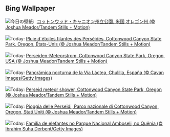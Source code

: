 ## Bing Wallpaper
![](https://www.bing.com/th?id=OHR.PerseidsOregon_JA-JP1202556459_UHD.jpg&w=1000)今日の壁紙: &nbsp;[コットンウッド・キャニオン州立公園, 米国 オレゴン州 (© Joshua Meador/Tandem Stills + Motion)](https://www.bing.com/th?id=OHR.PerseidsOregon_JA-JP1202556459_UHD.jpg)
<br><br/>
![](https://www.bing.com/th?id=OHR.PerseidsOregon_FR-FR3598672190_UHD.jpg&w=1000)Today: [Pluie d´étoiles filantes des Perséides, Cottonwood Canyon State Park, Oregon, États-Unis (© Joshua Meador/Tandem Stills + Motion)](https://www.bing.com/th?id=OHR.PerseidsOregon_FR-FR3598672190_UHD.jpg)
<br><br/>
![](https://www.bing.com/th?id=OHR.PerseidsOregon_DE-DE7453606880_UHD.jpg&w=1000)Today: [Perseiden-Meteorstrom, Cottonwood Canyon State Park, Oregon, USA (© Joshua Meador/Tandem Stills + Motion)](https://www.bing.com/th?id=OHR.PerseidsOregon_DE-DE7453606880_UHD.jpg)
<br><br/>
![](https://www.bing.com/th?id=OHR.Perseidas_ES-ES6990766154_UHD.jpg&w=1000)Today: [Panorámica nocturna de la Vía Láctea, Chulilla, España (© Cavan Images/Getty Images)](https://www.bing.com/th?id=OHR.Perseidas_ES-ES6990766154_UHD.jpg)
<br><br/>
![](https://www.bing.com/th?id=OHR.PerseidsOregon_EN-GB5150858972_UHD.jpg&w=1000)Today: [Perseid meteor shower, Cottonwood Canyon State Park, Oregon (© Joshua Meador/Tandem Stills + Motion)](https://www.bing.com/th?id=OHR.PerseidsOregon_EN-GB5150858972_UHD.jpg)
<br><br/>
![](https://www.bing.com/th?id=OHR.PerseidsOregon_IT-IT7659438199_UHD.jpg&w=1000)Today: [Pioggia delle Perseidi, Parco nazionale di Cottonwood Canyon, Oregon, Stati Uniti (© Joshua Meador/Tandem Stills + Motion)](https://www.bing.com/th?id=OHR.PerseidsOregon_IT-IT7659438199_UHD.jpg)
<br><br/>
![](https://www.bing.com/th?id=OHR.ThreeElephants_PT-BR3742812979_UHD.jpg&w=1000)Today: [Família de elefantes no Parque Nacional Amboseli, no Quênia (© Ibrahim Suha Derbent/Getty Images)](https://www.bing.com/th?id=OHR.ThreeElephants_PT-BR3742812979_UHD.jpg)
<br><br/>
